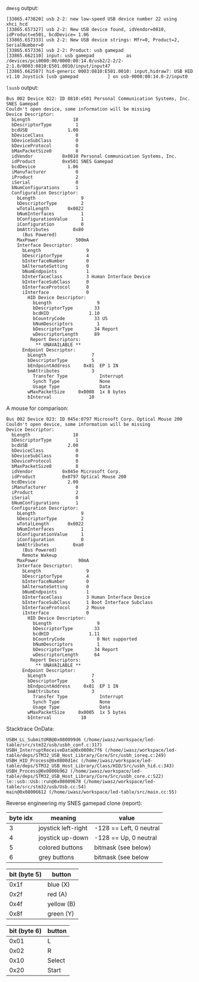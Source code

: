 ```dmesg``` output:

```
[33865.473820] usb 2-2: new low-speed USB device number 22 using xhci_hcd
[33865.657327] usb 2-2: New USB device found, idVendor=0810, idProduct=e501, bcdDevice= 1.06
[33865.657333] usb 2-2: New USB device strings: Mfr=0, Product=2, SerialNumber=0
[33865.657336] usb 2-2: Product: usb gamepad           
[33865.662110] input: usb gamepad            as /devices/pci0000:00/0000:00:14.0/usb2/2-2/2-2:1.0/0003:0810:E501.0010/input/input47
[33865.662507] hid-generic 0003:0810:E501.0010: input,hidraw7: USB HID v1.10 Joystick [usb gamepad           ] on usb-0000:00:14.0-2/input0
```

```lsusb``` output:

```
Bus 002 Device 022: ID 0810:e501 Personal Communication Systems, Inc. SNES Gamepad
Couldn't open device, some information will be missing
Device Descriptor:
  bLength                18
  bDescriptorType         1
  bcdUSB               1.00
  bDeviceClass            0 
  bDeviceSubClass         0 
  bDeviceProtocol         0 
  bMaxPacketSize0         8
  idVendor           0x0810 Personal Communication Systems, Inc.
  idProduct          0xe501 SNES Gamepad
  bcdDevice            1.06
  iManufacturer           0 
  iProduct                2 
  iSerial                 0 
  bNumConfigurations      1
  Configuration Descriptor:
    bLength                 9
    bDescriptorType         2
    wTotalLength       0x0022
    bNumInterfaces          1
    bConfigurationValue     1
    iConfiguration          0 
    bmAttributes         0x80
      (Bus Powered)
    MaxPower              500mA
    Interface Descriptor:
      bLength                 9
      bDescriptorType         4
      bInterfaceNumber        0
      bAlternateSetting       0
      bNumEndpoints           1
      bInterfaceClass         3 Human Interface Device
      bInterfaceSubClass      0 
      bInterfaceProtocol      0 
      iInterface              0 
        HID Device Descriptor:
          bLength                 9
          bDescriptorType        33
          bcdHID               1.10
          bCountryCode           33 US
          bNumDescriptors         1
          bDescriptorType        34 Report
          wDescriptorLength      89
         Report Descriptors: 
           ** UNAVAILABLE **
      Endpoint Descriptor:
        bLength                 7
        bDescriptorType         5
        bEndpointAddress     0x81  EP 1 IN
        bmAttributes            3
          Transfer Type            Interrupt
          Synch Type               None
          Usage Type               Data
        wMaxPacketSize     0x0008  1x 8 bytes
        bInterval              10
```        

A mouse for comparison:

```
Bus 002 Device 023: ID 045e:0797 Microsoft Corp. Optical Mouse 200
Couldn't open device, some information will be missing
Device Descriptor:
  bLength                18
  bDescriptorType         1
  bcdUSB               2.00
  bDeviceClass            0 
  bDeviceSubClass         0 
  bDeviceProtocol         0 
  bMaxPacketSize0         8
  idVendor           0x045e Microsoft Corp.
  idProduct          0x0797 Optical Mouse 200
  bcdDevice            2.00
  iManufacturer           0 
  iProduct                2 
  iSerial                 0 
  bNumConfigurations      1
  Configuration Descriptor:
    bLength                 9
    bDescriptorType         2
    wTotalLength       0x0022
    bNumInterfaces          1
    bConfigurationValue     1
    iConfiguration          0 
    bmAttributes         0xa0
      (Bus Powered)
      Remote Wakeup
    MaxPower               98mA
    Interface Descriptor:
      bLength                 9
      bDescriptorType         4
      bInterfaceNumber        0
      bAlternateSetting       0
      bNumEndpoints           1
      bInterfaceClass         3 Human Interface Device
      bInterfaceSubClass      1 Boot Interface Subclass
      bInterfaceProtocol      2 Mouse
      iInterface              0 
        HID Device Descriptor:
          bLength                 9
          bDescriptorType        33
          bcdHID               1.11
          bCountryCode            0 Not supported
          bNumDescriptors         1
          bDescriptorType        34 Report
          wDescriptorLength      64
         Report Descriptors: 
           ** UNAVAILABLE **
      Endpoint Descriptor:
        bLength                 7
        bDescriptorType         5
        bEndpointAddress     0x81  EP 1 IN
        bmAttributes            3
          Transfer Type            Interrupt
          Synch Type               None
          Usage Type               Data
        wMaxPacketSize     0x0005  1x 5 bytes
        bInterval           10
```

Stacktrace OnData:

```
USBH_LL_SubmitURB@0x080099d6 (/home/iwasz/workspace/led-table/src/stm32/usb/usbh_conf.c:317)
USBH_InterruptReceiveData@0x0800c7f6 (/home/iwasz/workspace/led-table/deps/STM32_USB_Host_Library/Core/Src/usbh_ioreq.c:249)
USBH_HID_Process@0x0800d1ec (/home/iwasz/workspace/led-table/deps/STM32_USB_Host_Library/Class/HID/Src/usbh_hid.c:343)
USBH_Process@0x0800b962 (/home/iwasz/workspace/led-table/deps/STM32_USB_Host_Library/Core/Src/usbh_core.c:522)
le::usb::Usb::run@0x08009678 (/home/iwasz/workspace/led-table/src/stm32/usb/Usb.cc:54)
main@0x08006612 (/home/iwasz/workspace/led-table/src/main.cc:55)
```

Reverse engineering my SNES gamepad clone (report):



| byte idx | meaning             | value                   |
| -------- | ------------------- | ----------------------- |
| 3        | joystick left-right | -128 == Left, 0 neutral |
| 4        | joystick up-down    | -128 == Up, 0 neutral   |
| 5        | colored buttons     | bitmask (see below)     |
| 6        | grey buttons        | bitmask (see below      |

| bit (byte 5) | button     |
| ------------ | ---------- |
| 0x1f         | blue (X)   |
| 0x2f         | red (A)    |
| 0x4f         | yellow (B) |
| 0x8f         | green (Y)  |

| bit (byte 6) | button |
| ------------ | ------ |
| 0x01         | L      |
| 0x02         | R      |
| 0x10         | Select |
| 0x20         | Start  |


